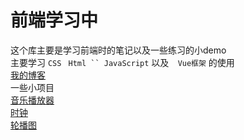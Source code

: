 前端学习中
====

这个库主要是学习前端时的笔记以及一些练习的小demo<br>
主要学习 ` CSS `  `  Html `` JavaScript `   以及`  Vue框架` 的使用<br>
[我的博客](https://jwxhhxx.github.io)<br>
一些小项目<br>
[音乐播放器]( https://jwxhhxx.github.io/learngit/音乐播放器/index.html)<br>
[时钟]( https://jwxhhxx.github.io/learngit/时钟/clock.html)<br>
[轮播图]( https://jwxhhxx.github.io/learngit/day2/lunbotu.html)
